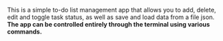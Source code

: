 This is a simple to-do list management app that allows you to add, delete, edit and toggle task status, as well as save and load data from a file json. **The app can be controlled entirely through the terminal using various commands.**
